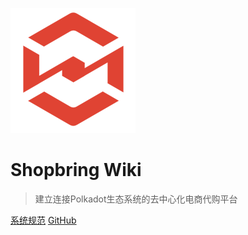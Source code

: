 <!-- _coverpage.md -->

![logo](resources/shopbring-logo.png)

# Shopbring Wiki

> 建立连接Polkadot生态系统的去中心化电商代购平台

[系统规范](/zh-cn/)
[GitHub](https://github.com/blocktree/shopbring)